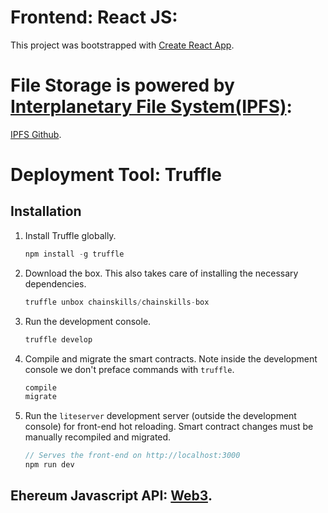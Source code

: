 
# Frontend: React JS:

This project was bootstrapped with [Create React App](https://github.com/facebookincubator/create-react-app).

# File Storage is powered by [Interplanetary File System(IPFS)](https://ipfs.io/):
[IPFS Github](https://github.com/ipfs/ipfs).


# Deployment Tool: Truffle

## Installation

1. Install Truffle globally.
    ```javascript
    npm install -g truffle
    ```

2. Download the box. This also takes care of installing the necessary dependencies.
    ```javascript
    truffle unbox chainskills/chainskills-box
    ```

3. Run the development console.
    ```javascript
    truffle develop
    ```

4. Compile and migrate the smart contracts. Note inside the development console we don't preface commands with `truffle`.
    ```javascript
    compile
    migrate
    ```

5. Run the `liteserver` development server (outside the development console) for front-end hot reloading. Smart contract changes must be manually recompiled and migrated.
    ```javascript
    // Serves the front-end on http://localhost:3000
    npm run dev
    ```
## Ehereum Javascript API: [Web3](https://web3js.readthedocs.io/en/1.0/).

